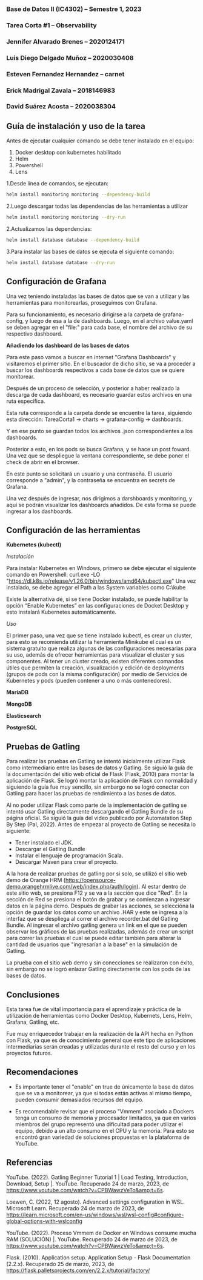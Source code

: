 ### **Base de Datos II (IC4302)** – Semestre 1, 2023
### **Tarea Corta #1** – Observability
### Jennifer Alvarado Brenes – 2020124171
### Luis Diego Delgado Muñoz – 2020030408
### Esteven Fernandez Hernandez – carnet
### Erick Madrigal Zavala – 2018146983
### David Suárez Acosta – 2020038304

## **Guía de instalación y uso de la tarea**

  
Antes de ejecutar cualquier comando se debe tener instalado en el equipo:
1. Docker desktop con kubernetes habilitado
2. Helm
3. Powershell
4. Lens

1.Desde línea de comandos, se ejecutan:
```sh
helm install monitoring monitoring --dependency-build
```  
2.Luego descargar todas las dependencias de las herramientas a utilizar
```sh
helm install monitoring monitoring --dry-run
```  
2.Actualizamos las dependencias:  
```sh
helm install database database --dependency-build
```  
3.Para instalar las bases de datos se ejecuta el siguiente comando:  
```sh
helm install database database --dry-run
```
## **Configuración de Grafana**
 
Una vez teniendo instaladas las bases de datos que se van a utilizar y las herramientas para monitorearlas, proseguimos con Grafana.

Para su funcionamiento, es necesario dirigirse  a la carpeta de grafana-config, y luego de esa a la de dashboards. Luego, en el archivo value.yaml se deben agregar en el "file:" para cada base, el nombre del archivo de su respectivo dashboard.

**Añadiendo los dashboard de las bases de datos**  
  
Para este paso vamos a buscar en internet "Grafana Dashboards" y visitaremos el primer sitio. En el buscador de dicho sitio, se va a proceder a buscar los dashboards respectivos a cada base de datos que se quiere monitorear.

Después de un proceso de selección, y posterior a haber realizado la descarga de cada dashboard, es necesario guardar estos archivos en una ruta específica.

Esta ruta corresponde a la carpeta donde se encuentre la tarea, siguiendo esta dirección: TareaCorta1 -> charts -> grafana-config -> dashboards.

Y en ese punto se guardan todos los archivos .json correspondientes a los dashboards. 

Posterior a esto, en los pods se busca Grafana, y se hace un post foward. Una vez que se despliegue la ventana correspondiente, se debe poner el check de abrir en el browser.

En este punto se solicitará un usuario y una contraseña. El usuario corresponde a "admin", y la contraseña se encuentra en secrets de Grafana.

Una vez después de ingresar, nos dirigimos a darshboards y monitoring, y aquí se podrán visualizar los dashboards añadidos. De esta forma se puede ingresar a los dashboards.


## **Configuración de las herramientas**  

**Kubernetes (kubectl)**

*Instalación*

Para instalar Kubernetes en Windows, primero se debe ejecutar el siguiente comando en Powershell:
curl.exe -LO "https://dl.k8s.io/release/v1.26.0/bin/windows/amd64/kubectl.exe"
Una vez instalado, se debe agregar el Path a las System variables como C:\kube

Existe la alternativa de, si se tiene Docker instalado, se puede habilitar la opción “Enable Kubernetes” en las configuraciones de Docket Desktop y esto instalará Kubernetes automáticamente.

*Uso*

El primer paso, una vez que se tiene instalado kubectl, es crear un cluster, para esto se recomienda utilizar la herramienta Minikube el cual es un sistema gratuito que realiza algunas de las configuraciones necesarias para su uso, además de ofrecer herramientas para visualizar el cluster y sus componentes.
Al tener un cluster creado, existen diferentes comandos útiles que permiten la creación, visualización y edición de deployments (grupos de pods con la misma configuración) por medio de Servicios de Kubernetes y pods (pueden contener a uno o más contenedores).


**MariaDB**  


  
**MongoDB**  


  
**Elasticsearch**  


  
**PostgreSQL**  


  
## **Pruebas de Gatling**

Para realizar las pruebas en Gatling se intentó inicialmente utilizar Flask como intermediario entre las bases de datos y Gatling. Se siguió la guía de la documentación del sitio web oficial de Flask (Flask, 2010) para montar la aplicación de Flask. Se logró montar la aplicación de Flask con normalidad y siguiendo la guía fue muy sencillo, sin embargo no se logró conectar con Gatling para hacer las pruebas de rendimiento a las bases de datos.

Al no poder utilizar Flask como parte de la implementación de gatling se intentó usar Gatling directamente descargando el Gatling Bundle de su página oficial. Se siguió la guía del video publicado por Automatation Step By Step (Pal, 2022).
Antes de empezar al proyecto de Gatling se necesita lo siguiente:

- Tener instalado el JDK.
- Descargar el Gatling Bundle
- Instalar el lenguaje de programación Scala.
- Descargar Maven para crear el proyecto.

A la hora de realizar pruebas de gatling por si solo, se utilizó el sitio web demo de Orange HRM (https://opensource-demo.orangehrmlive.com/web/index.php/auth/login). Al estar dentro de este sitio web, se presiona F12 y se va a la sección que dice "Red". En la sección de Red se presiona el botón de grabar y se comienzan a ingresar datos en la página demo.
Después de grabar las acciones, se seleccióna la opción de guardar los datos como un archivo .HAR y este se ingresa a la interfaz que se despliega al correr el archivo recorder.bat del Gatling Bundle. Al ingresar el archivo gatling genera un link en el que se pueden observar los gráficos de las pruebas realizadas, además de crear un script para correr las pruebas el cual se puede editar también para alterar la cantidad de usuarios que "ingresarían a la base" en la simulación de Gatling.

La prueba con el sitio web demo y sin conecciones se realizaron con éxito, sin embargo no se logró enlazar Gatling directamente con los pods de las bases de datos.
 
## **Conclusiones**  

Esta tarea fue de vital importancia para el aprendizaje y práctica de la utilización de herramientas como Docker Desktop, Kubernets, Lens, Helm, Grafana, Gatling, etc. 

Fue muy enriquecedor trabajar en la realización de la API hecha en Python con Flask, ya que es de conocimiento general que este tipo de aplicaciones intermediarias serán creadas y utilizadas durante el resto del curso y en los proyectos futuros.
  
## **Recomendaciones**  

* Es importante tener el "enable" en true de únicamente la base de datos que se va a monitorear, ya que si todas están activas al mismo tiempo, pueden consumir demasiados recursos del equipo.

* Es recomendable revisar que el proceso "Vmmem" asociado a Dockers tenga un consumo de memoria y procesador limitados, ya que en varios miembros del grupo representó una dificultad para poder utilizar el equipo, debido a un alto consumo en el CPU y la memoria. Para esto se encontró gran variedad de soluciones propuestas en la plataforma de YouTube.

## **Referencias**

YouTube. (2022). Gatling Beginner Tutorial 1 | Load Testing, Introduction, Download, Setup |. YouTube. Recuperado 24 de marzo, 2023, de https://www.youtube.com/watch?v=CPBWawzVeTo&amp;t=6s. 

Loewen, C. (2022, 12 agosto). Advanced settings configuration in WSL. Microsoft Learn. Recuperado 24 de marzo de 2023, de 
https://learn.microsoft.com/en-us/windows/wsl/wsl-config#configure-global-options-with-wslconfig

YouTube. (2022). Proceso Vmmem de Docker en Windows consume mucha RAM (SOLUCIÓN) |. YouTube. Recuperado 24 de marzo de 2023, de https://www.youtube.com/watch?v=CPBWawzVeTo&amp;t=6s. 

Flask. (2010). Application setup. Application Setup - Flask Documentation (2.2.x). Recuperado 25 de marzo, 2023, de https://flask.palletsprojects.com/en/2.2.x/tutorial/factory/
